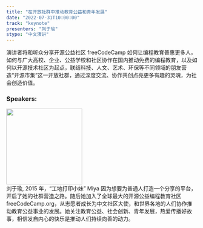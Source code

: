 ```yaml
---
title: "在开放社群中推动教育公益和青年发展"
date: "2022-07-31T10:00:00" 
track: "keynote"
presenters: "刘于瑜"
stype: "中文演讲"
---
```

演讲者将和听众分享开源公益社区 freeCodeCamp 如何让编程教育普惠更多人，如何与广大高校、企业、公益学校和社区协作在国内推动免费的编程教育，以及如何以开源技术社区为起点，联结科技、人文、艺术、环保等不同领域的朋友营造“开源市集”这一开放社群，通过深度交流、协作共创点亮更多有趣的灵魂，为社会创造价值。

### Speakers: 
<img src="images/speaker/2023.png" width="200" />
<br>
刘于瑜,
2015 年，“工地打印小妹” Miya 因为想要为普通人打造一个分享的平台，开启了她的社群营造之路。随后她加入了全球最大的开源公益编程教育社区 freeCodeCamp.org，从志愿者成长为中文社区大使，和世界各地的人们协作推动教育公益事业的发展。她关注教育公益、社会创新、青年发展，热爱传播好故事，相信发自内心的快乐是推动人们持续向善的动力。
 

 